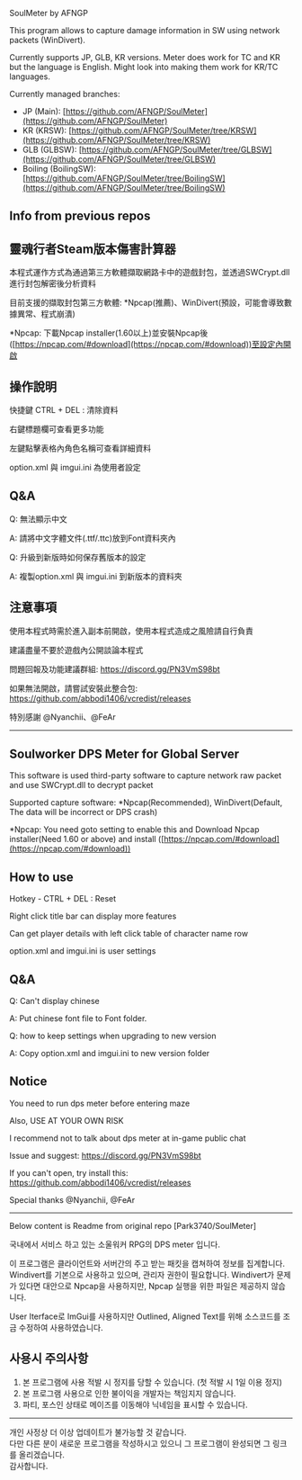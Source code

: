 SoulMeter by AFNGP


This program allows to capture damage information in SW using network packets (WinDivert).

Currently supports JP, GLB, KR versions. Meter does work for TC and KR but the language is English. Might look into making them work for KR/TC languages.

Currently managed branches:
- JP (Main):  [https://github.com/AFNGP/SoulMeter](https://github.com/AFNGP/SoulMeter)
- KR (KRSW): [https://github.com/AFNGP/SoulMeter/tree/KRSW](https://github.com/AFNGP/SoulMeter/tree/KRSW)
- GLB (GLBSW): [https://github.com/AFNGP/SoulMeter/tree/GLBSW](https://github.com/AFNGP/SoulMeter/tree/GLBSW)
- Boiling (BoilingSW): [https://github.com/AFNGP/SoulMeter/tree/BoilingSW](https://github.com/AFNGP/SoulMeter/tree/BoilingSW) 

Info from previous repos
---

靈魂行者Steam版本傷害計算器
---

本程式運作方式為通過第三方軟體擷取網路卡中的遊戲封包，並透過SWCrypt.dll進行封包解密後分析資料

目前支援的擷取封包第三方軟體: *Npcap(推薦)、WinDivert(預設，可能會導致數據異常、程式崩潰)

*Npcap: 下載Npcap installer(1.60以上)並安裝Npcap後([https://npcap.com/#download](https://npcap.com/#download))至設定內開啟



操作說明
---------------------

快捷鍵 CTRL + DEL : 清除資料

右鍵標題欄可查看更多功能

左鍵點擊表格內角色名稱可查看詳細資料

option.xml 與 imgui.ini 為使用者設定


Q&A
---------------------

Q: 無法顯示中文

A: 請將中文字體文件(.ttf/.ttc)放到Font資料夾內

Q: 升級到新版時如何保存舊版本的設定

A: 複製option.xml 與 imgui.ini 到新版本的資料夾


注意事項
---------------------
使用本程式時需於進入副本前開啟，使用本程式造成之風險請自行負責

建議盡量不要於遊戲內公開談論本程式

問題回報及功能建議群組: https://discord.gg/PN3VmS98bt

如果無法開啟，請嘗試安裝此整合包: https://github.com/abbodi1406/vcredist/releases

特別感謝 @Nyanchii、@FeAr


---
Soulworker DPS Meter for Global Server
---

This software is used third-party software to capture network raw packet and use SWCrypt.dll to decrypt packet

Supported capture software: *Npcap(Recommended), WinDivert(Default, The data will be incorrect or DPS crash)

*Npcap: You need goto setting to enable this and Download Npcap installer(Need 1.60 or above) and install ([https://npcap.com/#download](https://npcap.com/#download))



How to use
---------------------

Hotkey - CTRL + DEL : Reset

Right click title bar can display more features

Can get player details with left click table of character name row

option.xml and imgui.ini is user settings


Q&A
---------------------

Q: Can't display chinese

A: Put chinese font file to Font folder.

Q: how to keep settings when upgrading to new version

A: Copy option.xml and imgui.ini to new version folder


Notice
---------------------
You need to run dps meter before entering maze

Also, USE AT YOUR OWN RISK

I recommend not to talk about dps meter at in-game public chat

Issue and suggest: https://discord.gg/PN3VmS98bt

If you can't open, try install this: https://github.com/abbodi1406/vcredist/releases

Special thanks @Nyanchii, @FeAr


---
Below content is Readme from original repo [Park3740/SoulMeter]

국내에서 서비스 하고 있는 소울워커 RPG의 DPS meter 입니다.

이 프로그램은 클라이언트와 서버간의 주고 받는 패킷을 캡쳐하여 정보를 집계합니다.
Windivert를 기본으로 사용하고 있으며, 관리자 권한이 필요합니다.
Windivert가 문제가 있다면 대안으로 Npcap을 사용하지만, Npcap 실행을 위한 파일은 제공하지 않습니다.

User Iterface로 ImGui를 사용하지만 Outlined, Aligned Text를 위해 소스코드를 조금 수정하여 사용하였습니다.

사용시 주의사항
---------------------
1. 본 프로그램에 사용 적발 시 정지를 당할 수 있습니다. (첫 적발 시 1일 이용 정지)
2. 본 프로그램 사용으로 인한 불이익을 개발자는 책임지지 않습니다.
3. 파티, 포스인 상태로 메이즈를 이동해야 닉네임을 표시할 수 있습니다.

---------------------
개인 사정상 더 이상 업데이트가 불가능할 것 같습니다.    
다만 다른 분이 새로운 프로그램을 작성하시고 있으니 그 프로그램이 완성되면 그 링크를 올리겠습니다.    
감사합니다.
